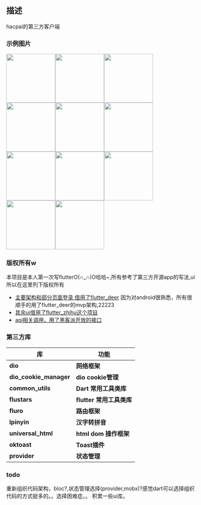 ## 描述 
hacpai的第三方客户端

### 示例图片

<img src="https://github.com/zhangle1/ZLHacpai/blob/master/img/splash.png" width="130px"/><img src="https://github.com/zhangle1/ZLHacpai/blob/master/img/home_login.png" width="130px"/><img src="https://github.com/zhangle1/ZLHacpai/blob/master/img/home_follow.png" width="130px"/>
<img src="https://github.com/zhangle1/ZLHacpai/blob/master/img/home_hot.png" width="130px"/><img src="https://github.com/zhangle1/ZLHacpai/blob/master/img/home_recommend.png" width="130px"/><img src="https://github.com/zhangle1/ZLHacpai/blob/master/img/articles_detail.png" width="130px"/>
<img src="https://github.com/zhangle1/ZLHacpai/blob/master/img/channel.png" width="130px"/><img src="https://github.com/zhangle1/ZLHacpai/blob/master/img/dynamic.png" width="130px"/><img src="https://github.com/zhangle1/ZLHacpai/blob/master/img/my.png" width="130px"/>
<img src="https://github.com/zhangle1/ZLHacpai/blob/master/img/domain_list.png" width="130px"/><img src="https://github.com/zhangle1/ZLHacpai/blob/master/img/tag_list.png" width="130px"/>

### 版权所有w
本项目是本人第一次写flutterO(∩_∩)O哈哈~,所有参考了第三方开源app的写法,ui所以在这里列下版权所有

* [主要架构和部分页面登录,借用了flutter_deer](https://github.com/simplezhli/flutter_deer)
因为对android很熟悉，所有很顺手的用了flutter_deer的mvp架构,22223
* [其余ui借用了flutter_zhihu这个项目](https://github.com/xujiyou/zhihu-flutter)
* [api相关调用，用了黑客派开放的接口](https://hacpai.com/article/1488603534762)
### 第三方库
| 库                          | 功能             |
| -------------------------- | -------------- |
| **dio**                    | **网络框架**       |
| **dio_cookie_manager**     | **dio cookie管理**       |
| **common_utils**           | **Dart 常用工具类库**       |
| **flustars**               | **flutter 常用工具类库**       |
| **fluro**                  | **路由框架**       |
| **lpinyin**                | **汉字转拼音**       |
| **universal_html**         | **html dom 操作框架**       |
| **oktoast**                | **Toast插件**       |
| **provider**               | **状态管理**       |
### todo
重新组织代码架构，bloc?,状态管理选择(provider,mobx)?感觉dart可以选择组织代码的方式挺多的。。选择困难症。。
积累一些ui库。


